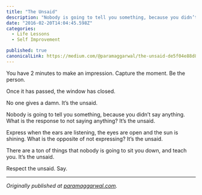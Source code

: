 ```yaml
---
title: "The Unsaid"
description: "Nobody is going to tell you something, because you didn’t say anything. What is the response to not saying anything? It’s the unsaid. Express when the ears are listening, the eyes are open and the…"
date: "2016-02-20T14:04:45.598Z"
categories: 
  - Life Lessons
  - Self Improvement

published: true
canonicalLink: https://medium.com/@paramaggarwal/the-unsaid-de5f04e88d83
---
```


You have 2 minutes to make an impression. Capture the moment. Be the person.

Once it has passed, the window has closed.

No one gives a damn. It’s the unsaid.

Nobody is going to tell you something, because you didn’t say anything. What is the response to not saying anything? It’s the unsaid.

Express when the ears are listening, the eyes are open and the sun is shining. What is the opposite of not expressing? It’s the unsaid.

There are a ton of things that nobody is going to sit you down, and teach you. It’s the unsaid.

Respect the unsaid. Say.

---

_Originally published at_ [_paramaggarwal.com_](http://paramaggarwal.com/post/49084428341/the-unsaid)_._